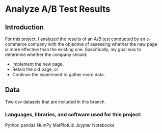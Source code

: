 # Analyze A/B Test Results

## Introduction
For this project, I analyzed the results of an A/B test conducted by an e-commerce company with the objective of assessing whether the new page is more effective than the existing one. Specifically, my goal was to determine whether the company should:
- Implement the new page,
- Retain the old page, or
- Continue the experiment to gather more data.

## Data
Two csv datasets that are included in this branch. 

### Languages, libraries, and software used for this project:
Python
pandas
NumPy
MatPlotLib
Juypter Notebooks
